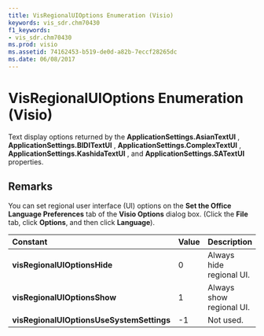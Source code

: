 ```yaml
---
title: VisRegionalUIOptions Enumeration (Visio)
keywords: vis_sdr.chm70430
f1_keywords:
- vis_sdr.chm70430
ms.prod: visio
ms.assetid: 74162453-b519-de0d-a82b-7eccf28265dc
ms.date: 06/08/2017
---
```



# VisRegionalUIOptions Enumeration (Visio)

Text display options returned by the **ApplicationSettings.AsianTextUI** , **ApplicationSettings.BIDITextUI** , **ApplicationSettings.ComplexTextUI** , **ApplicationSettings.KashidaTextUI** , and **ApplicationSettings.SATextUI** properties.


## Remarks

You can set regional user interface (UI) options on the **Set the Office Language Preferences** tab of the **Visio Options** dialog box. (Click the **File** tab, click **Options**, and then click **Language**).



|**Constant**|**Value**|**Description**|
|:-----|:-----|:-----|
| **visRegionalUIOptionsHide**|0|Always hide regional UI. |
| **visRegionalUIOptionsShow**|1|Always show regional UI.|
| **visRegionalUIOptionsUseSystemSettings**|-1|Not used.|

